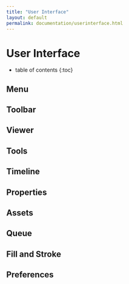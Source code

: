 ```yaml
---
title: "User Interface"
layout: default
permalink: documentation/userinterface.html
---
```


# User Interface

* table of contents
{:toc}

## Menu

## Toolbar

## Viewer

## Tools

## Timeline

## Properties

## Assets

## Queue

## Fill and Stroke

## Preferences
